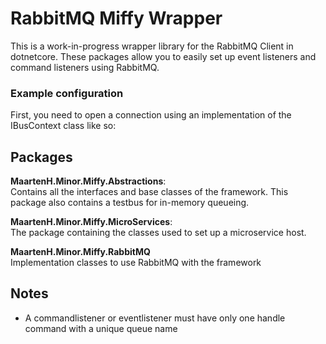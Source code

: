 # RabbitMQ Miffy Wrapper

This is a work-in-progress wrapper library for the RabbitMQ Client in dotnetcore.
These packages allow you to easily set up event listeners and command listeners using
RabbitMQ.

### Example configuration

First, you need to open a connection using an implementation of the
IBusContext<IConnection> class like so:


## Packages

**MaartenH.Minor.Miffy.Abstractions**:  
Contains all the interfaces and base classes of the framework.
This package also contains a testbus for in-memory queueing.

**MaartenH.Minor.Miffy.MicroServices**:  
The package containing the classes used to set up a microservice host.

**MaartenH.Minor.Miffy.RabbitMQ**  
Implementation classes to use RabbitMQ with the framework

## Notes
- A commandlistener or eventlistener must have only one handle command with a unique queue name
